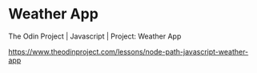 # Weather App

The Odin Project | Javascript | Project: Weather App

https://www.theodinproject.com/lessons/node-path-javascript-weather-app